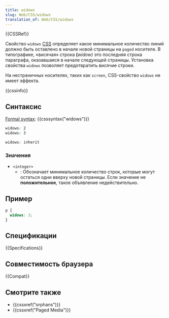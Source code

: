 ```yaml
---
title: widows
slug: Web/CSS/widows
translation_of: Web/CSS/widows
---
```


{{CSSRef}}

Свойство `widows` [CSS](/ru/docs/CSS) определяет какое минимальное количество линий должно быть оставлено в начале новой страницы на `paged` носителе. В типографике, «висячая» строка **(**_widow)_ это последняя строка параграфа, оказавшаяся в начале следующей страницы. Установка свойства `widows` позволяет предотвратить висячие строки.

На нестраничных носителях, таких как `screen`, CSS-свойство `widows` не имеет эффекта.

{{cssinfo}}

## Синтаксис

[Formal syntax](/ru/docs/CSS/Value_definition_syntax): {{csssyntax("widows")}}

```css
widows: 2
widows: 3

widows: inherit
```

### Значения

- `<integer>`
  - : Обозначает минимальное количество строк, которые могут остаться одни вверху новой страницы. Если значение не **положительное**, такое объявление недействительно.

## Пример

```css
p {
  widows: 3;
}
```

## Спецификации

{{Specifications}}

## Совместимость браузера

{{Compat}}

## Смотрите также

- {{cssxref("orphans")}}
- {{cssxref("Paged Media")}}
